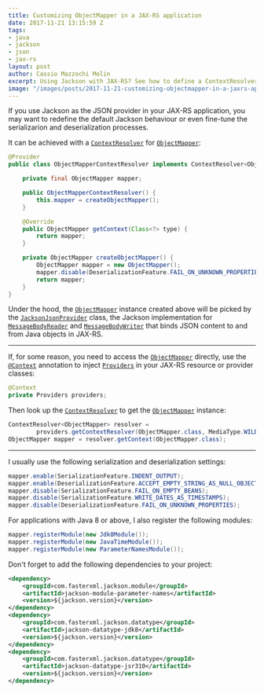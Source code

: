 ```yaml
---
title: Customizing ObjectMapper in a JAX-RS application
date: 2017-11-21 13:15:59 Z
tags:
- java
- jackson
- json
- jax-rs
layout: post
author: Cassio Mazzochi Molin
excerpt: Using Jackson with JAX-RS? See how to define a ContextResolver for ObjectMapper to customize serialization and deserialization.
image: "/images/posts/2017-11-21-customizing-objectmapper-in-a-jaxrs-application/cover.jpg"
---
```


If you use Jackson as the JSON provider in your JAX-RS application, you may want to redefine the default Jackson behaviour or even fine-tune the serializarion and deserialization processes. 

It can be achieved with a [`ContextResolver`][ContextResolver] for [`ObjectMapper`][ObjectMapper]:

```java
@Provider
public class ObjectMapperContextResolver implements ContextResolver<ObjectMapper> {

    private final ObjectMapper mapper;

    public ObjectMapperContextResolver() {
        this.mapper = createObjectMapper();
    }

    @Override
    public ObjectMapper getContext(Class<?> type) {
        return mapper;
    }

    private ObjectMapper createObjectMapper() {
        ObjectMapper mapper = new ObjectMapper();
        mapper.disable(DeserializationFeature.FAIL_ON_UNKNOWN_PROPERTIES);
        return mapper;
    }
}
```

Under the hood, the [`ObjectMapper`][ObjectMapper] instance created above will be picked by the [`JacksonJsonProvider`][JacksonJsonProvider] class, the Jackson implementation for [`MessageBodyReader`][MessageBodyReader] and [`MessageBodyWriter`][MessageBodyWriter] that binds JSON content to and from Java objects in JAX-RS.

---

If, for some reason, you need to access the [`ObjectMapper`][ObjectMapper] directly, use the [`@Context`][Context] annotation to inject [`Providers`][Providers] in your JAX-RS resource or provider classes:

```java
@Context
private Providers providers;
```

Then look up the [`ContextResolver`][ContextResolver] to get the [`ObjectMapper`][ObjectMapper] instance:

```java
ContextResolver<ObjectMapper> resolver = 
        providers.getContextResolver(ObjectMapper.class, MediaType.WILDCARD_TYPE);
ObjectMapper mapper = resolver.getContext(ObjectMapper.class);
```

---

I usually use the following serialization and deserialization settings:

```java
mapper.enable(SerializationFeature.INDENT_OUTPUT);
mapper.enable(DeserializationFeature.ACCEPT_EMPTY_STRING_AS_NULL_OBJECT);
mapper.disable(SerializationFeature.FAIL_ON_EMPTY_BEANS);
mapper.disable(SerializationFeature.WRITE_DATES_AS_TIMESTAMPS);
mapper.disable(DeserializationFeature.FAIL_ON_UNKNOWN_PROPERTIES);
```

For applications with Java 8 or above, I also register the following modules:

```java
mapper.registerModule(new Jdk8Module());
mapper.registerModule(new JavaTimeModule());
mapper.registerModule(new ParameterNamesModule());
```

Don't forget to add the following dependencies to your project:

```xml
<dependency>
    <groupId>com.fasterxml.jackson.module</groupId>
    <artifactId>jackson-module-parameter-names</artifactId>
    <version>${jackson.version}</version>
</dependency>
<dependency>
    <groupId>com.fasterxml.jackson.datatype</groupId>
    <artifactId>jackson-datatype-jdk8</artifactId>
    <version>${jackson.version}</version>
</dependency>
<dependency>
    <groupId>com.fasterxml.jackson.datatype</groupId>
    <artifactId>jackson-datatype-jsr310</artifactId>
    <version>${jackson.version}</version>
</dependency>
```


  [ObjectMapper]: https://fasterxml.github.io/jackson-databind/javadoc/2.9/com/fasterxml/jackson/databind/ObjectMapper.html
  [Providers]: https://javaee.github.io/javaee-spec/javadocs/javax/ws/rs/ext/Providers.html
  [Context]: https://javaee.github.io/javaee-spec/javadocs/javax/ws/rs/core/Context.html
  [ContextResolver]: https://javaee.github.io/javaee-spec/javadocs/javax/ws/rs/ext/ContextResolver.html
  [JacksonJsonProvider]: http://fasterxml.github.io/jackson-jaxrs-providers/javadoc/2.9/com/fasterxml/jackson/jaxrs/json/JacksonJsonProvider.html
  [MessageBodyReader]: https://javaee.github.io/javaee-spec/javadocs/javax/ws/rs/ext/MessageBodyReader.html
  [MessageBodyWriter]: https://javaee.github.io/javaee-spec/javadocs/javax/ws/rs/ext/MessageBodyWriter.html